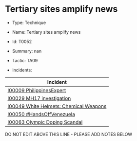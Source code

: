 # Tertiary sites amplify news

* Type: Technique

* Name: Tertiary sites amplify news

* Id: T0052

* Summary: nan

* Tactic: TA09

* Incidents:

| Incident |
| --------- |
| [I00009 PhilippinesExpert](../incidents/I00009.md) |
| [I00029 MH17 investigation](../incidents/I00029.md) |
| [I00049 White Helmets: Chemical Weapons](../incidents/I00049.md) |
| [I00050 #HandsOffVenezuela](../incidents/I00050.md) |
| [I00063 Olympic Doping Scandal](../incidents/I00063.md) |

DO NOT EDIT ABOVE THIS LINE - PLEASE ADD NOTES BELOW